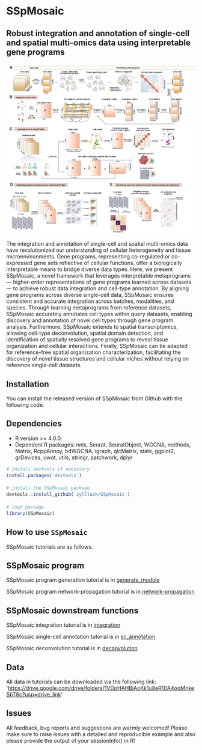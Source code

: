 # SSpMosaic
## Robust integration and annotation of single-cell and spatial multi-omics data using interpretable gene programs 

<p align="center">
<img src="https://github.com/zyllluck/SSpMosaic/blob/main/Workflow.png" width="800" />
</p>
The integration and annotation of single-cell and spatial multi-omics data have revolutionized our understanding of cellular heterogeneity and tissue microenvironments. Gene programs, representing co-regulated or co-expressed gene sets reflective of cellular functions, offer a biologically interpretable means to bridge diverse data types. Here, we present SSpMosaic, a novel framework that leverages interpretable metaprograms — higher-order representations of gene programs learned across datasets — to achieve robust data integration and cell-type annotation. By aligning gene programs across diverse single-cell data, SSpMosaic ensures consistent and accurate integration across batches, modalities, and species. Through learning metaprograms from reference datasets, SSpMosaic accurately annotates cell types within query datasets, enabling discovery and annotation of novel cell types through gene program analysis. Furthermore, SSpMosaic extends to spatial transcriptomics, allowing cell-type deconvolution, spatial domain detection, and identification of spatially resolved gene programs to reveal tissue organization and cellular interactions. Finally, SSpMosaic can be adapted for reference-free spatial organization characterization, facilitating the discovery of novel tissue structures and cellular niches without relying on reference single-cell datasets.

Installation
------------
You can install the released version of SSpMosaic from Github with the following code.

## Dependencies 
* R version >= 4.0.0.
* Dependent R packages: nnls, Seurat, SeuratObject, WGCNA, methods, Matrix, RcppAnnoy, hdWGCNA, igraph, qlcMatrix, stats, ggplot2, grDevices, uwot, utils, stringr, patchwork, dplyr

``` r
# install devtools if necessary
install.packages('devtools')

# install the SSpMosaic package
devtools::install_github('zyllluck/SSpMosaic')

# load package
library(SSpMosaic)

```




How to use `SSpMosaic`
-------------------
SSpMosaic tutorials are as follows.

## SSpMosaic program

SSpMosaic program generation tutorial is in [generate_module](https://zyllluck.github.io/SSpMosaic/program_generation.html)

SSpMosaic program network-propagation tutorial is in [network-propagation](https://zyllluck.github.io/SSpMosaic/network_propagation.html)

## SSpMosaic downstream functions

SSpMosaic integration tutorial is in [integration](https://zyllluck.github.io/SSpMosaic/integration_tutorial.html)

SSpMosaic single-cell annotation tutorial is in [sc_annotation](https://zyllluck.github.io/SSpMosaic/sc_annotation_tutorial.html)

SSpMosaic deconvolution tutorial is in [deconvolution](https://zyllluck.github.io/SSpMosaic/spatial_deconvolution_tutorial.html)

Data
------------
All data in tutorials can be downloaded via the following link:
'https://drive.google.com/drive/folders/1VDpHAHBjAoKk1u8eR10A4oqMnkeSbT8c?usp=drive_link'

Issues
------------
All feedback, bug reports and suggestions are warmly welcomed! Please make sure to raise issues with a detailed and reproducible example and also please provide the output of your sessionInfo() in R! 
